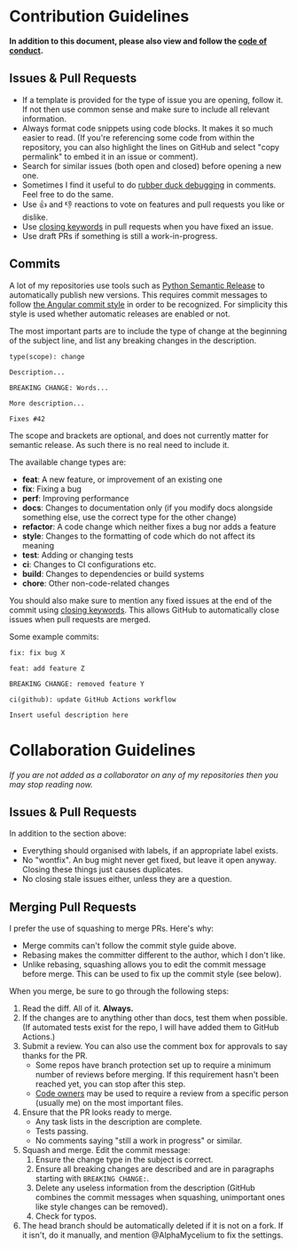 # Contribution Guidelines

**In addition to this document, please also view and follow the
[code of conduct](CODE_OF_CONDUCT.md).**

## Issues & Pull Requests

- If a template is provided for the type of issue you are opening, follow it.
  If not then use common sense and make sure to include all relevant information.
- Always format code snippets using code blocks. It makes it so much easier to
  read. (If you're referencing some code from within the repository, you can
  also highlight the lines on GitHub and select "copy permalink" to embed it
  in an issue or comment).
- Search for similar issues (both open and closed) before opening a new one.
- Sometimes I find it useful to do [rubber duck debugging][rubber-duck]
  in comments. Feel free to do the same.
- Use :thumbsup: and :thumbsdown: reactions to vote on features and pull
  requests you like or dislike.
- Use [closing keywords][closing-words] in pull requests when you have fixed
  an issue.
- Use draft PRs if something is still a work-in-progress.

[rubber-duck]: https://en.wikipedia.org/wiki/Rubber_duck_debugging

## Commits

A lot of my repositories use tools such as [Python Semantic Release][psr]
to automatically publish new versions. This requires commit messages to follow
[the Angular commit style][angular] in order to be recognized. For simplicity
this style is used whether automatic releases are enabled or not.

The most important parts are to include the type of change at the beginning of
the subject line, and list any breaking changes in the description.

```
type(scope): change

Description...

BREAKING CHANGE: Words...

More description...

Fixes #42
```

The scope and brackets are optional, and does not currently matter for semantic
release. As such there is no real need to include it.

The available change types are:

- **feat**: A new feature, or improvement of an existing one
- **fix**: Fixing a bug
- **perf**: Improving performance
- **docs**: Changes to documentation only (if you modify docs alongside
  something else, use the correct type for the other change)
- **refactor**: A code change which neither fixes a bug nor adds a feature
- **style**: Changes to the formatting of code which do not affect its meaning
- **test**: Adding or changing tests
- **ci**: Changes to CI configurations etc.
- **build**: Changes to dependencies or build systems
- **chore**: Other non-code-related changes

You should also make sure to mention any fixed issues at the end of the commit
using [closing keywords][closing-words]. This allows GitHub to automatically
close issues when pull requests are merged.

Some example commits:

```
fix: fix bug X
```

```
feat: add feature Z

BREAKING CHANGE: removed feature Y
```

```
ci(github): update GitHub Actions workflow

Insert useful description here
```

[psr]: https://github.com/relekang/python-semantic-release
[angular]: https://github.com/angular/angular/blob/master/CONTRIBUTING.md#-commit-message-guidelines
[closing-words]: https://help.github.com/en/github/managing-your-work-on-github/linking-a-pull-request-to-an-issue#linking-a-pull-request-to-an-issue-using-a-keyword


# Collaboration Guidelines

*If you are not added as a collaborator on any of my repositories then you
may stop reading now.*

## Issues & Pull Requests

In addition to the section above:

- Everything should organised with labels, if an appropriate label exists.
- No "wontfix". An bug might never get fixed, but leave it open anyway.
  Closing these things just causes duplicates.
- No closing stale issues either, unless they are a question.

## Merging Pull Requests

I prefer the use of squashing to merge PRs. Here's why:

- Merge commits can't follow the commit style guide above.
- Rebasing makes the committer different to the author, which I don't like.
- Unlike rebasing, squashing allows you to edit the commit message before
  merge. This can be used to fix up the commit style (see below).

When you merge, be sure to go through the following steps:

1. Read the diff. All of it. **Always.**
2. If the changes are to anything other than docs, test them when possible.
   (If automated tests exist for the repo, I will have added them to GitHub
   Actions.)
3. Submit a review. You can also use the comment box for approvals to say thanks
   for the PR.
   - Some repos have branch protection set up to require a minimum number of
     reviews before merging. If this requirement hasn't been reached yet, you
     can stop after this step.
   - [Code owners][code-owners] may be used to require a review from a specific
     person (usually me) on the most important files.
4. Ensure that the PR looks ready to merge.
   - Any task lists in the description are complete.
   - Tests passing.
   - No comments saying "still a work in progress" or similar.
5. Squash and merge. Edit the commit message:
   1. Ensure the change type in the subject is correct.
   2. Ensure all  breaking changes are described and are in paragraphs starting
      with `BREAKING CHANGE:`.
   3. Delete any useless information from the description (GitHub combines the
      commit messages when squashing, unimportant ones like style changes can
      be removed).
   4. Check for typos.
6. The head branch should be automatically deleted if it is not on a fork.
   If it isn't, do it manually, and mention @AlphaMycelium to fix the settings.

[code-owners]: https://help.github.com/en/github/creating-cloning-and-archiving-repositories/about-code-owners
